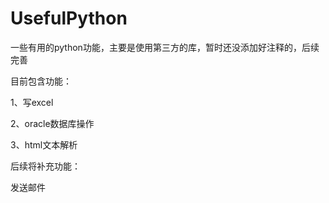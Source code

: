 # UsefulPython
一些有用的python功能，主要是使用第三方的库，暂时还没添加好注释的，后续完善</p>
目前包含功能：</p>
1、写excel</p>
2、oracle数据库操作</p>
3、html文本解析</p>
后续将补充功能：</p>
发送邮件</p>
